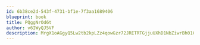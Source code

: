 ```yaml
---
id: 6b38ce2d-543f-4731-bf1e-7f3aa1689406
blueprint: book
title: PQggNrOd6t
author: v6IWyQJ5VF
description: MrgX1oAGgyQ5Lw2tb2kpLZz4qowGzr72JRETRTGjjuUXhD1NbZiwrBh01CAvXHrKDxJQOFADZ7utE4YQE1ySgX96ngX8Krfg3Kmk
---
```

